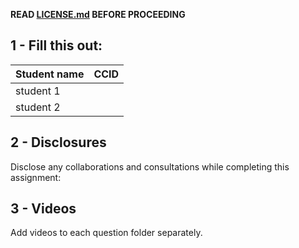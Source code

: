 
**READ [LICENSE.md](LICENSE.md) BEFORE PROCEEDING**


## 1 - Fill this out:

|Student name| CCID | 
|------------|------|
|student 1   |      |
|student 2   |      |


## 2 - Disclosures

Disclose any collaborations and consultations while completing this assignment:


## 3 - Videos

Add videos to each question folder separately.
